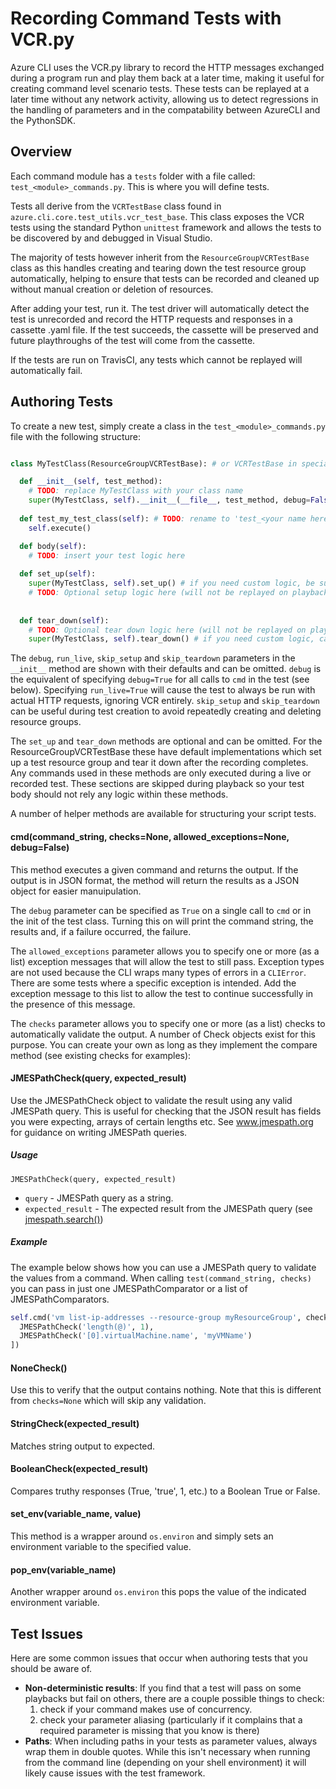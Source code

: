﻿Recording Command Tests with VCR.py
========================================

Azure CLI uses the VCR.py library
to record the HTTP messages exchanged during a program run
and play them back at a later time,
making it useful for creating command level scenario tests.
These tests can be replayed at a later time without any network activity,
allowing us to detect regressions in the handling of parameters
and in the compatability between AzureCLI and the PythonSDK.

## Overview

Each command module has a `tests` folder with a file called:
`test_<module>_commands.py`.
This is where you will define tests.

Tests all derive from the `VCRTestBase` class
found in `azure.cli.core.test_utils.vcr_test_base`.
This class exposes the VCR tests using the standard Python `unittest` framework
and allows the tests to be discovered by and debugged in Visual Studio.

The majority of tests however inherit from the `ResourceGroupVCRTestBase` class
as this handles creating and tearing down the test resource group automatically,
helping to ensure that tests can be recorded and cleaned up
without manual creation or deletion of resources.

After adding your test, run it.
The test driver will automatically detect the test is unrecorded
and record the HTTP requests and responses in a cassette .yaml file.
If the test succeeds,
the cassette will be preserved and future playthroughs of the test will come from the cassette.

If the tests are run on TravisCI, any tests which cannot be replayed will automatically fail. 

## Authoring Tests

To create a new test, simply create a class in the `test_<module>_commands.py` file with the following structure:

```Python

class MyTestClass(ResourceGroupVCRTestBase): # or VCRTestBase in special circumstances

  def __init__(self, test_method):
    # TODO: replace MyTestClass with your class name
    super(MyTestClass, self).__init__(__file__, test_method, debug=False, run_live=False, skip_setup=False, skip_teardown=False)
      
  def test_my_test_class(self): # TODO: rename to 'test_<your name here>'
    self.execute()

  def body(self):
    # TODO: insert your test logic here
    
  def set_up(self):
    super(MyTestClass, self).set_up() # if you need custom logic, be sure to call the base class version first
    # TODO: Optional setup logic here (will not be replayed on playback)
    
    
  def tear_down(self):
    # TODO: Optional tear down logic here (will not be replayed on playback)
    super(MyTestClass, self).tear_down() # if you need custom logic, call the base class version last
```

The `debug`, `run_live`, `skip_setup` and `skip_teardown` parameters in the `__init__` method are shown with their defaults and can be omitted. `debug` is the equivalent of specifying `debug=True` for all calls to `cmd` in the test (see below). Specifying `run_live=True` will cause the test to always be run with actual HTTP requests, ignoring VCR entirely. `skip_setup` and `skip_teardown` can be useful during test creation to avoid repeatedly creating and deleting resource groups.

The `set_up` and `tear_down` methods are optional and can be omitted. For the ResourceGroupVCRTestBase these have default implementations which set up a test resource group and tear it down after the recording completes. Any commands used in these methods are only executed during a live or recorded test. These sections are skipped during playback so your test body should not rely any logic within these methods.

A number of helper methods are available for structuring your script tests.

#### cmd(command_string, checks=None, allowed_exceptions=None, debug=False)

This method executes a given command and returns the output. If the output is in JSON format, the method will return the results as a JSON object for easier manuipulation.

The `debug` parameter can be specified as `True` on a single call to `cmd` or in the init of the test class. Turning this on will print the command string, the results and, if a failure occurred, the failure.

The `allowed_exceptions` parameter allows you to specify one or more (as a list) exception messages that will allow the test to still pass. Exception types are not used because the CLI wraps many types of errors in a `CLIError`. There are some tests where a specific exception is intended. Add the exception message to this list to allow the test to continue successfully in the presence of this message.

The `checks` parameter allows you to specify one or more (as a list) checks to automatically validate the output. A number of Check objects exist for this purpose. You can create your own as long as they implement the compare method (see existing checks for examples):

#### JMESPathCheck(query, expected_result)

Use the JMESPathCheck object to validate the result using any valid JMESPath query. This is useful for checking that the JSON result has fields you were expecting, arrays of certain lengths etc. See www.jmespath.org for guidance on writing JMESPath queries.

##### Usage
```
JMESPathCheck(query, expected_result)
```
- `query` - JMESPath query as a string.
- `expected_result` - The expected result from the JMESPath query (see [jmespath.search()](https://github.com/jmespath/jmespath.py#api))

##### Example

The example below shows how you can use a JMESPath query to validate the values from a command.
When calling `test(command_string, checks)` you can pass in just one JMESPathComparator or a list of JMESPathComparators.

```Python
self.cmd('vm list-ip-addresses --resource-group myResourceGroup', checks=[
  JMESPathCheck('length(@)', 1),
  JMESPathCheck('[0].virtualMachine.name', 'myVMName')
])
```
#### NoneCheck()

Use this to verify that the output contains nothing. Note that this is different from `checks=None` which will skip any validation.

#### StringCheck(expected_result)

Matches string output to expected.

#### BooleanCheck(expected_result)

Compares truthy responses (True, 'true', 1, etc.) to a Boolean True or False.

#### set_env(variable_name, value)

This method is a wrapper around `os.environ` and simply sets an environment variable to the specified value.

#### pop_env(variable_name)

Another wrapper around `os.environ` this pops the value of the indicated environment variable.

## Test Issues

Here are some common issues that occur when authoring tests that you should be aware of.

- **Non-deterministic results**: If you find that a test will pass on some playbacks but fail on others, there are a couple possible things to check:
  1. check if your command makes use of concurrency.
  2. check your parameter aliasing (particularly if it complains that a required parameter is missing that you know is there)
- **Paths**: When including paths in your tests as parameter values, always wrap them in double quotes. While this isn't necessary when running from the command line (depending on your shell environment) it will likely cause issues with the test framework.
